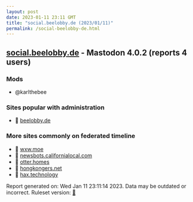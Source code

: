 ```yaml
---
layout: post
date: 2023-01-11 23:11 GMT
title: "social.beelobby.de (2023/01/11)"
permalink: /social-beelobby-de.html
---
```



## [social.beelobby.de](https://social.beelobby.de) - Mastodon 4.0.2 (reports 4 users)

### Mods
 * @karlthebee

### Sites popular with administration

* 🐘 [beelobby.de](/beelobby-de.html)

### More sites commonly on federated timeline

* 🐘 [wxw.moe](/wxw-moe.html)
* 🐘 [newsbots.californialocal.com](/newsbots-californialocal-com.html)
* 🐘 [otter.homes](/otter-homes.html)
* 🐘 [hongkongers.net](/hongkongers-net.html)
* 🐘 [hax.technology](/hax-technology.html)

Report generated on: Wed Jan 11 23:11:14 2023. Data may be outdated or incorrect.
Ruleset version: [🧁](/version-cupcake)
